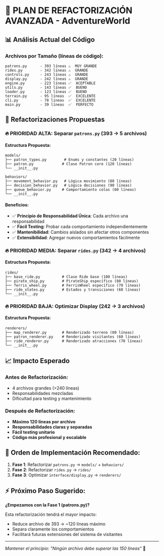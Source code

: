 # 🔧 PLAN DE REFACTORIZACIÓN AVANZADA - AdventureWorld

## 📊 Análisis Actual del Código

### Archivos por Tamaño (líneas de código):
```
patrons.py      - 393 líneas ⚠️  MUY GRANDE
rides.py        - 342 líneas ⚠️  GRANDE
controls.py     - 243 líneas ⚠️  GRANDE  
display.py      - 242 líneas ⚠️  GRANDE
engine.py       - 223 líneas ✅  ACEPTABLE
utils.py        - 143 líneas ✅  BUENO
loader.py       - 123 líneas ✅  BUENO
terrain.py      - 95 líneas  ✅  EXCELENTE
cli.py          - 78 líneas  ✅  EXCELENTE
main.py         - 39 líneas  ✅  PERFECTO
```

## 🎯 Refactorizaciones Propuestas

### 🔥 **PRIORIDAD ALTA: Separar `patrons.py` (393 → 5 archivos)**

#### Estructura Propuesta:
```
models/
├── patron_types.py        # Enums y constantes (20 líneas)
├── patron.py             # Clase Patron core (120 líneas)
└── __init__.py

behaviors/
├── movement_behavior.py   # Lógica movimiento (80 líneas)  
├── decision_behavior.py   # Lógica decisiones (90 líneas)
├── queue_behavior.py     # Comportamiento colas (60 líneas)
└── __init__.py
```

#### Beneficios:
- ✅ **Principio de Responsabilidad Única**: Cada archivo una responsabilidad
- ✅ **Fácil Testing**: Probar cada comportamiento independientemente  
- ✅ **Mantenibilidad**: Cambios aislados sin afectar otros componentes
- ✅ **Extensibilidad**: Agregar nuevos comportamientos fácilmente

### 🔥 **PRIORIDAD MEDIA: Separar `rides.py` (342 → 4 archivos)**

#### Estructura Propuesta:
```
rides/
├── base_ride.py          # Clase Ride base (100 líneas)
├── pirate_ship.py        # PirateShip específico (80 líneas) 
├── ferris_wheel.py       # FerrisWheel específico (70 líneas)
├── ride_states.py        # Estados y transiciones (60 líneas)
└── __init__.py
```

### 🔥 **PRIORIDAD BAJA: Optimizar Display (242 → 3 archivos)**

#### Estructura Propuesta:
```
renderers/
├── map_renderer.py       # Renderizado terreno (80 líneas)
├── patron_renderer.py    # Renderizado visitantes (60 líneas) 
├── ride_renderer.py      # Renderizado atracciones (70 líneas)
└── __init__.py
```

## 📈 **Impacto Esperado**

### Antes de Refactorización:
- 4 archivos grandes (>240 líneas)
- Responsabilidades mezcladas
- Dificultad para testing y mantenimiento

### Después de Refactorización:
- **Máximo 120 líneas por archivo**
- **Responsabilidades claras y separadas**
- **Fácil testing unitario**
- **Código más profesional y escalable**

## 🚀 **Orden de Implementación Recomendado:**

1. **Fase 1**: Refactorizar `patrons.py` → `models/` + `behaviors/`
2. **Fase 2**: Refactorizar `rides.py` → `rides/` 
3. **Fase 3**: Optimizar `interface/display.py` → `renderers/`

## ⚡ **Próximo Paso Sugerido:**

**¿Empezamos con la Fase 1 (patrons.py)?** 

Esta refactorización tendrá el mayor impacto:
- Reduce archivo de 393 → ~120 líneas máximo
- Separa claramente los comportamientos
- Facilitará futuras extensiones del sistema de visitantes

---
*Mantener el principio: "Ningún archivo debe superar las 150 líneas"* 📏